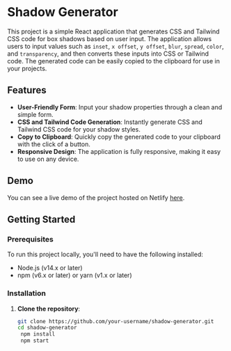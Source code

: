 # Shadow Generator

This project is a simple React application that generates CSS and Tailwind CSS code for box shadows based on user input. The application allows users to input values such as `inset`, `x offset`, `y offset`, `blur`, `spread`, `color`, and `transparency`, and then converts these inputs into CSS or Tailwind code. The generated code can be easily copied to the clipboard for use in your projects.

## Features

- **User-Friendly Form**: Input your shadow properties through a clean and simple form.
- **CSS and Tailwind Code Generation**: Instantly generate CSS and Tailwind CSS code for your shadow styles.
- **Copy to Clipboard**: Quickly copy the generated code to your clipboard with the click of a button.
- **Responsive Design**: The application is fully responsive, making it easy to use on any device.

## Demo

You can see a live demo of the project hosted on Netlify [here](#).

## Getting Started

### Prerequisites

To run this project locally, you'll need to have the following installed:

- Node.js (v14.x or later)
- npm (v6.x or later) or yarn (v1.x or later)

### Installation

1. **Clone the repository**:
   ```bash
   git clone https://github.com/your-username/shadow-generator.git
   cd shadow-generator
    npm install
    npm start
    ```
